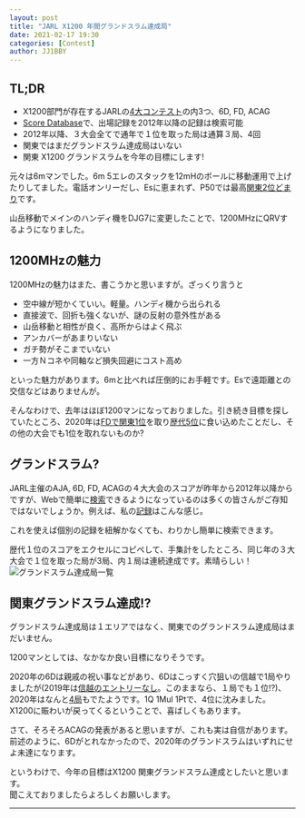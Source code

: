 ```yaml
---
layout: post
title: "JARL X1200 年間グランドスラム達成局"
date: 2021-02-17 19:30
categories: [Contest]
author: JJ1BBY
---
```

## TL;DR
* X1200部門が存在するJARLの[4大コンテスト](https://www.jarl.org/Japanese/1_Tanoshimo/1-1_Contest/Contest.htm)の内3つ、6D, FD, ACAG  
* [Score Database](http://contest.jarl.org/cntdb/)で、出場記録を2012年以降の記録は検索可能  
* 2012年以降、３大会全てで通年で１位を取った局は通算３局、4回    
* 関東ではまだグランドスラム達成局はいない
* 関東 X1200 グランドスラムを今年の目標にします!  

元々は6mマンでした。6m 5エレのスタックを12mHのポールに移動運用で上げたりしてました。電話オンリーだし、Esに恵まれず、P50では最高[関東2位どまり](http://contest.jarl.org/cntdb/?year=&callsign=JJ1BBY&contest_code=&category_code=P50)です。  

山岳移動でメインのハンディ機をDJG7に変更したことで、1200MHzにQRVするようになりました。  

## 1200MHzの魅力
1200MHzの魅力はまた、書こうかと思いますが。ざっくり言うと  
* 空中線が短かくていい。軽量。ハンディ機から出られる
* 直接波で、回折も強くないが、謎の反射の意外性がある
* 山岳移動と相性が良く、高所からはよく飛ぶ  
* アンカバーがあまりいない
* ガチ勢がそこまでいない  
* 一方Ｎコネや同軸など損失回避にコスト高め  

といった魅力があります。6mと比べれば圧倒的にお手軽です。Esで遠距離との交信などはありませんが。  

そんなわけで、去年はほぼ1200マンになっておりました。引き続き目標を探していたところ、2020年は[FDで関東1位](https://jj1bby.github.io/contest/2021/02/14/2020FD.html)を取り[歴代5位](http://je1scj.o.oo7.jp/alltime_fd_xa1.htm#alltime_fd_x1200)に食い込めたことだし、その他の大会でも1位を取れないものか?  

## グランドスラム?
JARL主催のAJA, 6D, FD, ACAGの４大大会のスコアが昨年から2012年以降からですが、Webで簡単に[検索](http://contest.jarl.org/cntdb/)できるようになっているのは多くの皆さんがご存知ではないでしょうか。例えば、私の[記録](http://contest.jarl.org/cntdb/?year=&callsign=JJ1BBY&contest_code=&category_code=)はこんな感じ。  

これを使えば個別の記録を紐解かなくても、わりかし簡単に検索できます。  

歴代１位のスコアをエクセルにコピペして、手集計をしたところ、同じ年の３大大会で１位を取った局が3局、内１局は連続達成です。素晴らしい！  
![グランドスラム達成局一覧](https://user-images.githubusercontent.com/79028771/108189636-4db79300-7154-11eb-9384-32d17e5b0398.png)

## 関東グランドスラム達成!?  
グランドスラム達成局は１エリアではなく、関東でのグランドスラム達成局はまだいません。  

1200マンとしては、なかなか良い目標になりそうです。  

2020年の6Dは親戚の祝い事などがあり、6Dはこっすく穴狙いの信越で1局やりましたが(2019年は[信越のエントリーなし](http://contest.jarl.org/cntdb/?year=2019&callsign=&contest_code=6D&category_code=X1200&sort=ja_area_code&direction=asc)。このままなら、１局でも１位!?)、2020年はなんと[4局](http://contest.jarl.org/cntdb/?year=2020&callsign=&contest_code=6D&category_code=X1200&sort=ja_area_code&direction=asc)もでたようです。1Q 1Mul 1Ptで、4位に沈みました。  
X1200に賑わいが戻ってくるということで、喜ばしくもあります。  

さて、そろそろACAGの発表があると思いますが、これも実は自信があります。  
前述のように、6Dがとれなかったので、2020年のグランドスラムはいずれにせよ未達になります。  

というわけで、今年の目標はX1200 関東グランドスラム達成としたいと思います。  
聞こえておりましたらよろしくお願いします。

---

   
<script src="https://utteranc.es/client.js"
        repo="JJ1BBY/JJ1BBY.github.io"
        issue-term="pathname"
        theme="github-light"
        crossorigin="anonymous"
        async>
</script>

